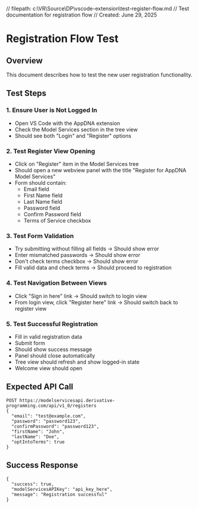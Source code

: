 // filepath: c:\VR\Source\DP\vscode-extension\test-register-flow.md
// Test documentation for registration flow
// Created: June 29, 2025

# Registration Flow Test

## Overview
This document describes how to test the new user registration functionality.

## Test Steps

### 1. Ensure User is Not Logged In
- Open VS Code with the AppDNA extension
- Check the Model Services section in the tree view
- Should see both "Login" and "Register" options

### 2. Test Register View Opening
- Click on "Register" item in the Model Services tree
- Should open a new webview panel with the title "Register for AppDNA Model Services"
- Form should contain:
  - Email field
  - First Name field
  - Last Name field
  - Password field
  - Confirm Password field
  - Terms of Service checkbox

### 3. Test Form Validation
- Try submitting without filling all fields → Should show error
- Enter mismatched passwords → Should show error
- Don't check terms checkbox → Should show error
- Fill valid data and check terms → Should proceed to registration

### 4. Test Navigation Between Views
- Click "Sign in here" link → Should switch to login view
- From login view, click "Register here" link → Should switch back to register view

### 5. Test Successful Registration
- Fill in valid registration data
- Submit form
- Should show success message
- Panel should close automatically
- Tree view should refresh and show logged-in state
- Welcome view should open

## Expected API Call
```
POST https://modelservicesapi.derivative-programming.com/api/v1_0/registers
{
  "email": "test@example.com",
  "password": "password123",
  "confirmPassword": "password123", 
  "firstName": "John",
  "lastName": "Doe",
  "optIntoTerms": true
}
```

## Success Response
```
{
  "success": true,
  "modelServicesAPIKey": "api_key_here",
  "message": "Registration successful"
}
```
